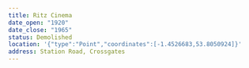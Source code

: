 ```yaml
---
title: Ritz Cinema
date_open: "1920"
date_close: "1965"
status: Demolished
location: '{"type":"Point","coordinates":[-1.4526683,53.8050924]}'
address: Station Road, Crossgates
---
```

